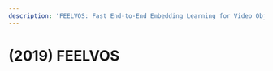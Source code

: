 ```yaml
---
description: 'FEELVOS: Fast End-to-End Embedding Learning for Video Object Segmentation'
---
```


# \(2019\) FEELVOS

